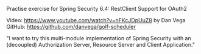 Practise exercise for Spring Security 6.4: RestClient Support for OAuth2

Video: https://www.youtube.com/watch?v=nFKcJDpUuZ8 
by Dan Vega
GitHub: https://github.com/danvega/golf-scheduler

"I want to try this multi-module implementation of Spring Security with an (decoupled) Authorization Server, Resource Server and Client Application."
